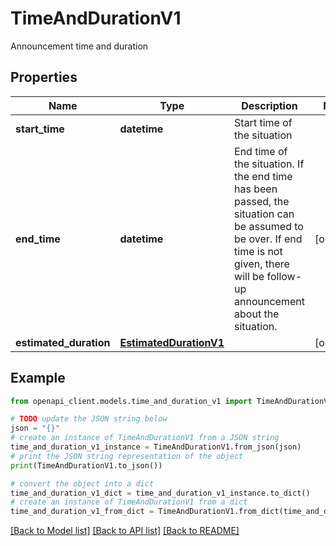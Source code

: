 # TimeAndDurationV1

Announcement time and duration

## Properties

Name | Type | Description | Notes
------------ | ------------- | ------------- | -------------
**start_time** | **datetime** | Start time of the situation | 
**end_time** | **datetime** | End time of the situation. If the end time has been passed, the situation can be assumed to be over. If end time is not given, there will be follow-up announcement about the situation. | [optional] 
**estimated_duration** | [**EstimatedDurationV1**](EstimatedDurationV1.md) |  | [optional] 

## Example

```python
from openapi_client.models.time_and_duration_v1 import TimeAndDurationV1

# TODO update the JSON string below
json = "{}"
# create an instance of TimeAndDurationV1 from a JSON string
time_and_duration_v1_instance = TimeAndDurationV1.from_json(json)
# print the JSON string representation of the object
print(TimeAndDurationV1.to_json())

# convert the object into a dict
time_and_duration_v1_dict = time_and_duration_v1_instance.to_dict()
# create an instance of TimeAndDurationV1 from a dict
time_and_duration_v1_from_dict = TimeAndDurationV1.from_dict(time_and_duration_v1_dict)
```
[[Back to Model list]](../README.md#documentation-for-models) [[Back to API list]](../README.md#documentation-for-api-endpoints) [[Back to README]](../README.md)


